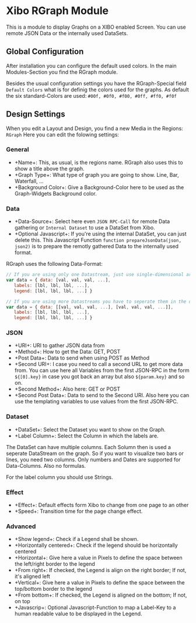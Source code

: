 # Xibo RGraph Module 

This is a module to display Graphs on a XIBO enabled Screen.
You can use remote JSON Data or the internally used DataSets.

## Global Configuration

After installation you can configure the default used colors. In the main Modules-Section you find the RGraph module.

Besides the usual configuration settings you have the RGraph-Special field `Default Colors` what is for definig the colors used for the graphs. As default the six standard-Colors are used: `#00f, #0f0, #f00, #0ff, #ff0, #f0f`

## Design Settings

When you edit a Layout and Design, you find a new Media in the Regions: `RGraph`
Here you can edit the folowing settings:

### General

* +Name+: This, as usual, is the regions name. RGraph also uses this to show a title above the graph.
* +Graph Type+: What type of graph you are going to show. Line, Bar, Waterfall, ...
* +Background Color+: Give a Background-Color here to be used as the Graph-Widgets Background color.

### Data

* +Data-Source+: Select here even `JSON RPC-Call` for remote Data gathering or `Internal Dataset` to use a DataSet from Xibo.
* +Optional Javascript+: If you're using the internal DataSet, you can just delete this. This Javascript Function `function prepareJsonData(json, json2)` is to prepare the remotly gathered Data to the internally used format.

RGraph uses the following Data-Format:

```javascript
// If you are using only one Datastream, just use single-dimensional arrays:
var data = { data: [val, val, val, ...],
   labels: [lbl, lbl, lbl, ...],
   legend: [lbl, lbl, lbl, ...] }

// If you are using more Datastreams you have to seperate them in the data-part:
var data = { data: [[val, val, val, ...], [val, val, val, ...]],
   labels: [lbl, lbl, lbl, ...],
   legend: [lbl, lbl, lbl, ...] }
```

### JSON

* +URI+: URI to gather JSON data from
* +Method+: How to get the Data: GET, POST
* +Post Data+: Data to send when using POST as Method
* +Second URI+: I case you need to call a second URL to get more data from. You can use here all Variables from the first JSON-RPC in the form `${[0].key}` in case you got back an array but also `${param.key}` and so on.
* +Second Method+: Also here: GET or POST
* +Second Post Data+: Data to send to the Second URI. Also here you can use the templating variables to use values from the first JSON-RPC.

### Dataset

* +DataSet+: Select the Dataset you want to show on the Graph.
* +Label Column+: Select the Column in which the labels are.

The DataSet can have multiple columns. Each Solumn then is used a seperate DataStream on the graph. So if you want to visualize two bars or lines, you need two columns.
Only numbers and Dates are supported for Data-Columns. Also no formulas.

For the label column you should use Strings.

### Effect

* +Effect+: Default effects form Xibo to change from one page to an other
* +Speed+: Transition time for the page change effect.

### Advanced

* +Show legend+: Check if a Legend shall be shown.
* +Horizontally centered+: Check if the legend should be horizontally centered
* +Horizontal+: Give here a value in Pixels to define the space between the left/right border to the legend
* +From right+: If checked, the Legend is align on the right border; If not, it's aligned left
* +Vertical+: Give here a value in Pixels to define the space between the top/bottom border to the legend
* +From bottom+: If checked, the Legend is aligned on the bottom; If not, on top
* +Javascrip+: Optional Javascript-Function to map a Label-Key to a human readable value to be displayed in the Legend.
